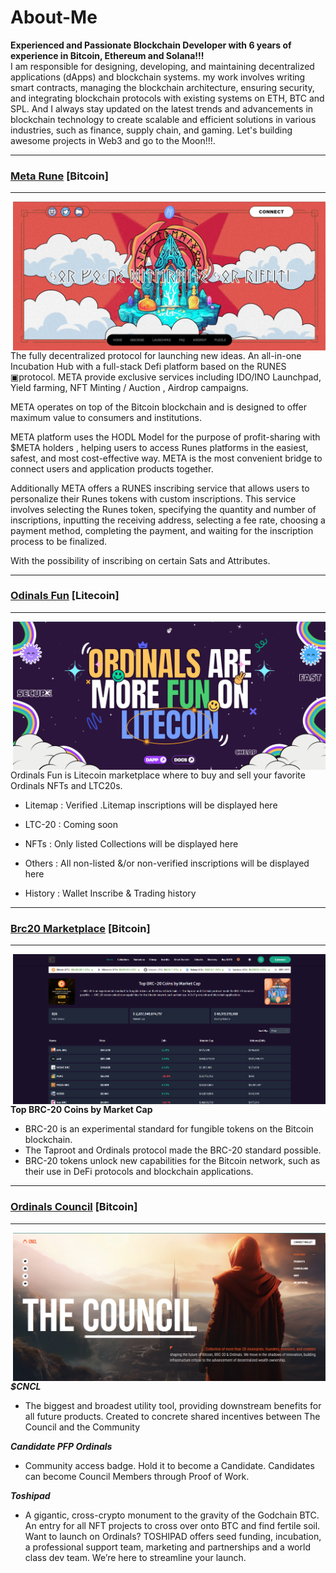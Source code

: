 # About-Me

<p>
  <strong>Experienced and Passionate Blockchain Developer with 6 years of experience in Bitcoin, Ethereum and Solana!!!</strong>
  <br />
  I am responsible for designing, developing, and maintaining decentralized applications (dApps) and blockchain systems. my work involves writing smart contracts, managing the blockchain architecture, ensuring security, and integrating blockchain protocols with existing 
  systems on ETH, BTC and SPL. And I always stay updated on the latest trends and advancements in blockchain technology to create scalable and efficient solutions in various industries, such as finance, supply chain, and gaming.
  Let's building awesome projects in Web3 and go to the Moon!!!.
</p>
<hr />

<h3><a href="https://app.metarunes.io/" target="_blank">Meta Rune</a> [Bitcoin]</h3>
<hr />

<img align="right" width="500px" src="./assets/metarune.png">

The fully decentralized protocol for launching new ideas. An all-in-one Incubation Hub with a full-stack Defi platform based on the RUNES ▣protocol. META provide exclusive services including IDO/INO Launchpad, Yield farming, NFT Minting / Auction , Airdrop campaigns.

META operates on top of the Bitcoin blockchain and is designed to offer maximum value to consumers and institutions.

META platform uses the HODL Model for the purpose of profit-sharing with $META holders , helping users to access Runes platforms in the easiest, safest, and most cost-effective way. META is the most convenient bridge to connect users and application products together.

Additionally META offers a RUNES inscribing service that allows users to personalize their Runes tokens with custom inscriptions. This service involves selecting the Runes token, specifying the quantity and number of inscriptions, inputting the receiving address, selecting a fee rate, choosing a payment method, completing the payment, and waiting for the inscription process to be finalized.

With the possibility of inscribing on certain Sats and Attributes.

<hr />

<h3><a href="https://www.ordinals.fun/" target="_blank">Odinals Fun</a> [Litecoin]</h3>
<hr />

<img align="right" width="500px" src="./assets/ordinalsfun.png">

Ordinals Fun is Litecoin marketplace where to buy and sell your favorite Ordinals NFTs and LTC20s.

- Litemap : Verified .Litemap inscriptions will be displayed here

- LTC-20 : Coming soon

- NFTs : Only listed Collections will be displayed here

- Others : All non-listed &/or non-verified inscriptions will be displayed here

- History : Wallet Inscribe & Trading history

<hr />

<h3><a href="https://www.ordinals.fun/" target="_blank">Brc20 Marketplace</a> [Bitcoin]</h3>
<hr />

<img align="right" width="500px" src="./assets/brc20.png">

<strong>Top BRC-20 Coins by Market Cap</strong>

- BRC-20 is an experimental standard for fungible tokens on the Bitcoin blockchain.
- The Taproot and Ordinals protocol made the BRC-20 standard possible.
- BRC-20 tokens unlock new capabilities for the Bitcoin network, such as their use in DeFi protocols and blockchain applications.

<hr />

<h3><a href="https://www.ordinalscouncil.com/" target="_blank">Ordinals Council</a> [Bitcoin]</h3>
<hr />

<img align="right" width="500px" src="./assets/ordinalscouncil.png">
<strong><i>$CNCL</i></strong>
 
- The biggest and broadest utility tool, providing downstream benefits for all future products. Created to concrete shared incentives between The Council and the Community

<strong><i>Candidate PFP Ordinals</i></strong>

- Community access badge. Hold it to become a Candidate. Candidates can become Council Members through Proof of Work.

<strong><i>Toshipad</i></strong>

- A gigantic, cross-crypto monument to the gravity of the Godchain BTC. An entry for all NFT projects to cross over onto BTC and find fertile soil.
  Want to launch on Ordinals? TOSHIPAD offers seed funding, incubation, a professional support team, marketing and partnerships and a world class dev team. We’re here to streamline your launch.
